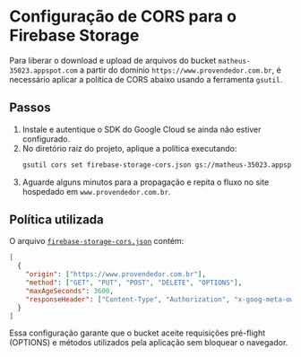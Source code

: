 # Configuração de CORS para o Firebase Storage

Para liberar o download e upload de arquivos do bucket `matheus-35023.appspot.com` a partir do domínio `https://www.provendedor.com.br`, é necessário aplicar a política de CORS abaixo usando a ferramenta `gsutil`.

## Passos

1. Instale e autentique o SDK do Google Cloud se ainda não estiver configurado.
2. No diretório raiz do projeto, aplique a política executando:
   ```bash
   gsutil cors set firebase-storage-cors.json gs://matheus-35023.appspot.com
   ```
3. Aguarde alguns minutos para a propagação e repita o fluxo no site hospedado em `www.provendedor.com.br`.

## Política utilizada

O arquivo [`firebase-storage-cors.json`](../firebase-storage-cors.json) contém:

```json
[
  {
    "origin": ["https://www.provendedor.com.br"],
    "method": ["GET", "PUT", "POST", "DELETE", "OPTIONS"],
    "maxAgeSeconds": 3600,
    "responseHeader": ["Content-Type", "Authorization", "x-goog-meta-owner"]
  }
]
```

Essa configuração garante que o bucket aceite requisições pré-flight (OPTIONS) e métodos utilizados pela aplicação sem bloquear o navegador.
